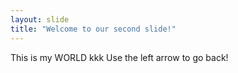 ```yaml
---
layout: slide
title: "Welcome to our second slide!"
---
```

This is my WORLD kkk
Use the left arrow to go back!
